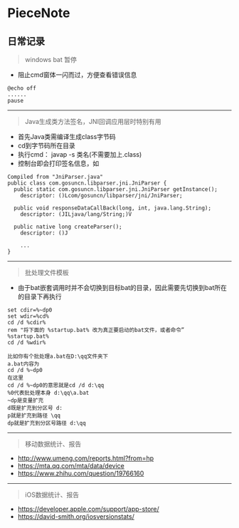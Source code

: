 # PieceNote
日常记录
---

> windows bat 暂停
* 阻止cmd窗体一闪而过，方便查看错误信息
```
@echo off
......
pause
```
---
> Java生成类方法签名，JNI回调应用层时特别有用
* 首先Java类需编译生成class字节码
* cd到字节码所在目录
* 执行cmd： javap -s 类名(不需要加上.class)
* 控制台即会打印签名信息，如
```
Compiled from "JniParser.java"
public class com.gosuncn.libparser.jni.JniParser {
  public static com.gosuncn.libparser.jni.JniParser getInstance();
    descriptor: ()Lcom/gosuncn/libparser/jni/JniParser;

  public void responseDataCallBack(long, int, java.lang.String);
    descriptor: (JILjava/lang/String;)V

  public native long createParser();
    descriptor: ()J
    
    ...
}

```
---
> 批处理文件模板
* 由于bat嵌套调用时并不会切换到目标bat的目录，因此需要先切换到bat所在的目录下再执行
```
set cdir=%~dp0
set wdir=%cd%
cd /d %cdir%
rem "将下面的 %startup.bat% 改为真正要启动的bat文件，或者命令”
%startup.bat%
cd /d %wdir%
```
```
比如你有个批处理a.bat在D:\qq文件夹下 
a.bat内容为 
cd /d %~dp0 
在这里 
cd /d %~dp0的意思就是cd /d d:\qq 
%0代表批处理本身 d:\qq\a.bat 
~dp是变量扩充 
d既是扩充到分区号 d: 
p就是扩充到路径 \qq 
dp就是扩充到分区号路径 d:\qq
```
---
> 移动数据统计、报告
* http://www.umeng.com/reports.html?from=hp
* https://mta.qq.com/mta/data/device
* https://www.zhihu.com/question/19766160

---
> iOS数据统计、报告
* https://developer.apple.com/support/app-store/
* https://david-smith.org/iosversionstats/
